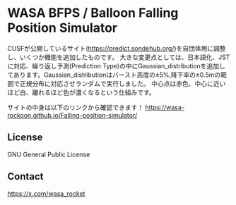 # WASA BFPS / Balloon Falling Position Simulator

CUSFが公開しているサイト(https://predict.sondehub.org/)を自団体用に調整し、いくつか機能を追加したものです。
大きな変更点としては、日本語化、JSTに対応、繰り返し予測(Prediction Type)の中にGaussian_distributionを追加してあります。Gaussian_distributionはバースト高度の±5%,降下率の±0.5mの範囲で正規分布に対応させランダムで実行しました。
中心点は赤色、中心に近いほど白、離れるほど色が濃くなるという仕組みです。

サイトの中身は以下のリンクから確認できます！
https://wasa-rockoon.github.io/Falling-position-simulator/

## License
GNU General Public License

## Contact
https://x.com/wasa_rocket
